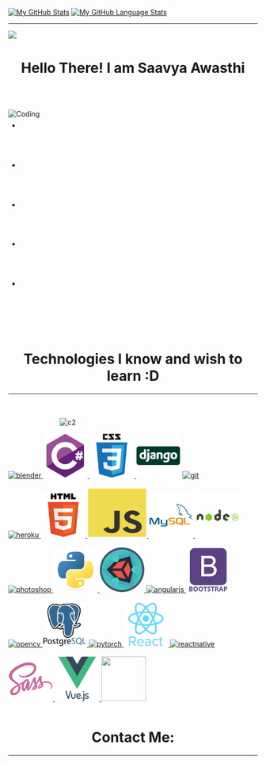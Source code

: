 [![My GitHub Stats](https://github-readme-stats.vercel.app/api/?username=SaavyaAwasthi&count_private=true&theme=nightowl&show_icons=true)]()
[![My GitHub Language Stats](https://github-readme-stats.vercel.app/api/top-langs/?username=SaavyaAwasthi&langs_count=5&theme=nightowl)]()


<hr>
<img style= "align: left;" src="https://komarev.com/ghpvc/?username=SaavyaAwasthi&label=Profile%20views&color=eb3734&style=flat" />
<h1 align="center"> Hello There! I am Saavya Awasthi </h1> <br>
<p>
   <br>
  <img align="left" alt="Coding" width="400" src="https://cdn.dribbble.com/users/926537/screenshots/4502924/python-2.gif">
  
<ul>
  <li> <h3 align="left"> <i><b> </b></i> </h3> </li> <br>
  <li> <h3 align="left"> <i><b> </b></i> </h3> </li> <br>
  <li> <h3 align="left"> <i><b> </b></i> </h3> </li> <br>
  <li> <h3 align="left"> <i><b> </b></i> </h3> </li> <br>
  <li> <h3 align="left"> <i><b> </b></i> </h3> </li> <br> <br>
  
</ul>
  
</p>

<br>
<h1 align="center"> Technologies I know and wish to learn :D </h1>
<hr><br> <br> 
<img alt="c2" align="right" width="400" src = "https://cdn.dribbble.com/users/1292677/screenshots/6139167/avento.gif"> 

<p align="left" style = "display : inline-block;"> <a href="https://www.blender.org/" target="_blank"> <img src="https://download.blender.org/branding/community/blender_community_badge_white.svg" alt="blender" width="90" height="90"/> </a> <a href="https://www.w3schools.com/cs/" target="_blank"> <img src="https://raw.githubusercontent.com/devicons/devicon/master/icons/csharp/csharp-original.svg" alt="csharp" width="90" height="90"/> </a> <a href="https://www.w3schools.com/css/" target="_blank"> <img src="https://raw.githubusercontent.com/devicons/devicon/master/icons/css3/css3-original-wordmark.svg" alt="css3" width="90" height="90"/> </a> <a href="https://www.djangoproject.com/" target="_blank"> <img src="https://raw.githubusercontent.com/devicons/devicon/master/icons/django/django-original.svg" alt="django" width="90" height="90"/></a> <a href="https://git-scm.com/" target="_blank"> <img src="https://www.vectorlogo.zone/logos/git-scm/git-scm-icon.svg" alt="git" width="90" height="90"/> </a> <br> <br> <a href="https://heroku.com" target="_blank"> <img src="https://www.vectorlogo.zone/logos/heroku/heroku-icon.svg" alt="heroku" width="90" height="90"/> </a>  <a href="https://www.w3.org/html/" target="_blank"> <img src="https://raw.githubusercontent.com/devicons/devicon/master/icons/html5/html5-original-wordmark.svg" alt="html5" width="90" height="90"/> </a>  <a href="https://developer.mozilla.org/en-US/docs/Web/JavaScript" target="_blank"> <img src="https://raw.githubusercontent.com/devicons/devicon/master/icons/javascript/javascript-original.svg" alt="javascript" width="120" height="100"/> </a> <a href="https://www.mysql.com/" target="_blank" width="40"> <img src="https://raw.githubusercontent.com/devicons/devicon/master/icons/mysql/mysql-original-wordmark.svg" alt="mysql" width="90" height="90"/> </a> <a href="https://nodejs.org" target="_blank"> <img src="https://raw.githubusercontent.com/devicons/devicon/master/icons/nodejs/nodejs-original-wordmark.svg" alt="nodejs" width="90" height="90"/> </a> <br> <br> <a href="https://www.gimp.org/" target="_blank"> <img src="https://www.gimp.org/images/frontpage/wilber-big.png" alt="photoshop" width="90" height="90"/> </a> <a href="https://www.python.org" target="_blank"> <img src="https://raw.githubusercontent.com/devicons/devicon/master/icons/python/python-original.svg" alt="python" width="90" height="90"/>  </a> <a href="https://unity.com/" target="_blank"> <img src="6205686_youtube-like-png-unity-game-engine-logo-hd-removebg.png" alt="unity" width="90" height="90"/> </a>  <a href="https://angular.io" target="_blank"> <img src="https://angular.io/assets/images/logos/angular/angular.png" alt="angularjs" width="90" height="90"/> </a> <a href="https://getbootstrap.com" target="_blank"> <img src="https://raw.githubusercontent.com/devicons/devicon/master/icons/bootstrap/bootstrap-plain-wordmark.svg" alt="bootstrap" width="90" height="90"/> <br><br></a> </a> <a href="https://opencv.org/" target="_blank"> <img src="https://www.vectorlogo.zone/logos/opencv/opencv-icon.svg" alt="opencv" width="90" height="90"/> </a>  <a href="https://www.postgresql.org" target="_blank"> <img src="https://raw.githubusercontent.com/devicons/devicon/master/icons/postgresql/postgresql-original-wordmark.svg" alt="postgresql" width="90" height="90"/> </a> <a href="https://pytorch.org/" target="_blank"> <img src="https://www.vectorlogo.zone/logos/pytorch/pytorch-icon.svg" alt="pytorch" width="90" height="90"/> </a> <a href="https://reactjs.org/" target="_blank"> <img src="https://raw.githubusercontent.com/devicons/devicon/master/icons/react/react-original-wordmark.svg" alt="react" width="90" height="90"/> </a> <a href="https://reactnative.dev/" target="_blank"> <img src="https://reactnative.dev/img/header_logo.svg" alt="reactnative" width="90" height="90"/> </a> <br> <br> <a href="https://sass-lang.com" target="_blank"> <img src="https://raw.githubusercontent.com/devicons/devicon/master/icons/sass/sass-original.svg" alt="sass" width="90" height="90"/> </a> <a href="https://vuejs.org/" target="_blank"> <img src="https://raw.githubusercontent.com/devicons/devicon/master/icons/vuejs/vuejs-original-wordmark.svg" alt="vuejs" width="90" height="90"/> </a> <a href="https://threejs.org" target="_blank"> <img src="https://aws1.discourse-cdn.com/standard17/uploads/threejs/original/2X/e/e4f86d2200d2d35c30f7b1494e96b9595ebc2751.png" width="90" height="90"> </a>  </p>


<h1 align = "center" > Contact Me: </h1>
<hr> <br>

